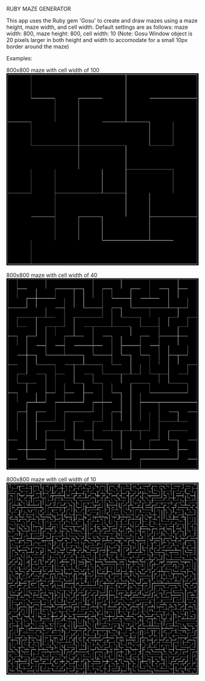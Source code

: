 RUBY MAZE GENERATOR

This app uses the Ruby gem 'Gosu' to create and draw mazes using a maze height, maze width, and cell width.
Default settings are as follows:
maze width: 800, maze height: 800, cell width: 10
(Note: Gosu Window object is 20 pixels larger in both height and width to accomodate for a small 10px border around the maze)

Examples:

800x800 maze with cell width of 100
![alt tag](https://github.com/gvbilello/ruby-maze-generator/blob/master/examples/ex-800x800-cell-width-100.png)

800x800 maze with cell width of 40
![alt tag](https://github.com/gvbilello/ruby-maze-generator/blob/master/examples/ex-800x800-cell-width-40.png)

800x800 maze with cell width of 10
![alt tag](https://github.com/gvbilello/ruby-maze-generator/blob/master/examples/ex-800x800-cell-width-10.png)

